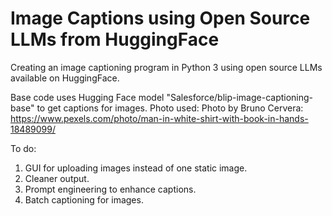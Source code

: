 # Image Captions using Open Source LLMs from HuggingFace

Creating an image captioning program in Python 3 using open source LLMs available on HuggingFace.

Base code uses Hugging Face model "Salesforce/blip-image-captioning-base" to get captions for images. 
Photo used: Photo by Bruno Cervera: https://www.pexels.com/photo/man-in-white-shirt-with-book-in-hands-18489099/


To do:
1. GUI for uploading images instead of one static image.
2. Cleaner output.
3. Prompt engineering to enhance captions.
4. Batch captioning for images.

